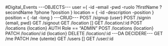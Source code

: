 #Digital_Events
---OBJECTS---
user ={ -id -email -pwd -ruolo ?firstName ?secondName ?phone ?position }
location = { -id -description -position }
position = { -lat -long }
---CRUD---
POST /signup {user}
POST /signin {email, pwd}
GET /signout
GET /location []
GET /location/:id
POST /locations {location}
AUTH Role == “ADMIN”
POST /locations {location}
PATCH /location/:id {location}
DELETE /location/:id
---DA DECIDERE---
GET /me
PATCH /me {utente}
GET /users []
GET /user/:id
